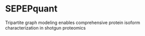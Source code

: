 # SEPEPquant
 Tripartite graph modeling enables comprehensive protein isoform characterization in shotgun proteomics
